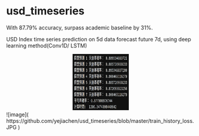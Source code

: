 # usd_timeseries
With 87.79% accuracy, surpass academic baseline by 31%. 

USD Index time series prediction on 5d data forecast future 7d, using deep learning method(Conv1D/ LSTM)
<div align=center><img width="150" height="150" src=" https://github.com/yejiachen/usd_timeseries/blob/master/87%25%20accuracy.jpg"/></div>
![image](  https://github.com/yejiachen/usd_timeseries/blob/master/train_history_loss.JPG )

